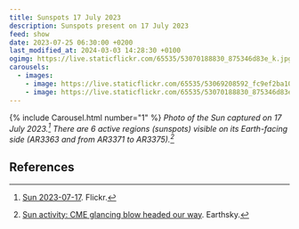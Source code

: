 ```yaml
---
title: Sunspots 17 July 2023
description: Sunspots present on 17 July 2023
feed: show
date: 2023-07-25 06:30:00 +0200
last_modified_at: 2024-03-03 14:28:30 +0100
ogimg: https://live.staticflickr.com/65535/53070188830_875346d83e_k.jpg
carousels:
  - images:
    - image: https://live.staticflickr.com/65535/53069208592_fc9ef2ba10_k.jpg
    - image: https://live.staticflickr.com/65535/53070188830_875346d83e_k.jpg
---
```


{% include Carousel.html number="1" %}
*Photo of the Sun captured on 17 July 2023.[^1] There are 6 active regions (sunspots) visible on its Earth-facing side (AR3363 and from AR3371 to AR3375).[^2]*


## References

[^1]: [Sun 2023-07-17](https://www.flickr.com/photos/edoardo_tosin/albums/72177720310019538). Flickr.
[^2]: [Sun activity: CME glancing blow headed our way](https://earthsky.org/sun/sun-activity-solar-flare-cme-aurora-updates/). Earthsky.
